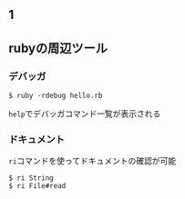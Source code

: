 ## 1

## rubyの周辺ツール

### デバッガ

```
$ ruby -rdebug hello.rb
```

`help`でデバッガコマンド一覧が表示される

### ドキュメント

`ri`コマンドを使ってドキュメントの確認が可能

```
$ ri String
$ ri File#read

```

